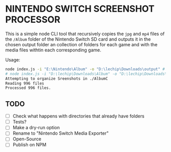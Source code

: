 # NINTENDO SWITCH SCREENSHOT PROCESSOR

This is a simple node CLI tool that recursively copies the `jpg` and `mp4` files of the `/Album` folder of the Nintendo Switch SD card and outputs it in the chosen output folder an collection of folders for each game and with the media files withtin each corresponding game.

Usage:

```bash
node index.js -i "E:\Nintendo\Album" -o "D:\lechip\Downloads\output" # input is the "Album" folder of the SD card
# node index.js -i "D:\lechip\Downloads\Album" -o "D:\lechip\Downloads\output" # Alternative if copyied to disk
Attempting to organize Sreenshots in ./AlbumC
Reading 996 files
Processed 996 files.
```

## TODO

- [ ] Check what happens with directories that already have folders
- [ ] Tests?
- [ ] Make a dry-run option
- [ ] Rename to "Nintendo Switch Media Exporter"
- [ ] Open-Source
- [ ] Publish on NPM

